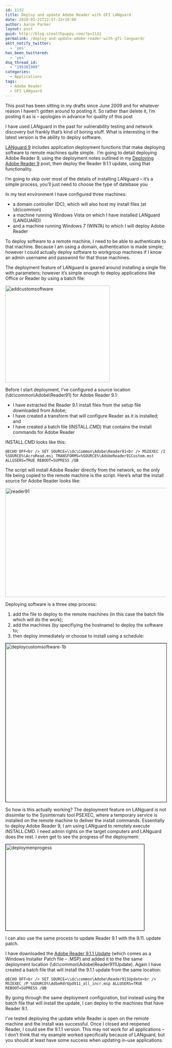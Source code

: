```yaml
---
id: 1132
title: Deploy and update Adobe Reader with GFI LANguard
date: 2010-03-21T22:57:33+10:00
author: Aaron Parker
layout: post
guid: http://blog.stealthpuppy.com/?p=1132
permalink: /deploy-and-update-adobe-reader-with-gfi-languard/
aktt_notify_twitter:
  - 'yes'
has_been_twittered:
  - 'yes'
dsq_thread_id:
  - "195381909"
categories:
  - Applications
tags:
  - Adobe Reader
  - GFI LANguard
---
```

<p class="note">
  This post has been sitting in my drafts since June 2009 and for whatever reason I haven&#8217;t gotten around to posting it. So rather than delete it, I&#8217;m posting it as is &#8211; apologies in advance for quality of this post
</p>

I have used LANguard in the past for vulnerability testing and network discovery but frankly that&#8217;s kind of boring stuff. What is interesting in the latest version is the ability to deploy software.

[LANguard 9](http://www.gfi.com/lannetscan) includes application deployment functions that make deploying software to remote machines quite simple.  I&#8217;m going to detail deploying Adobe Reader 9, using the deployment notes outlined in my [Deploying Adobe Reader 9](http://stealthpuppy.com/deployment/deploying-adobe-reader-9-for-windows) post, then deploy the Reader 9.1.1 update, using that functionality.

I&#8217;m going to skip over most of the details of installing LANguard &#8211; it&#8217;s a simple process, you&#8217;ll just need to choose the type of datebase you

In my test environment I have configured three machines:

  * a domain controller (DC), which will also host my install files (at \\dc\common)
  * a machine running Windows Vista on which I have installed LANguard (LANGUARD)
  * and a machine running Windows 7 (WIN7A) to which I will deploy Adobe Reader

To deploy software to a remote machine, I need to be able to authenticate to that machine. Because I am using a domain, authentication is made simple; however I could actually deploy software to workgroup machines if I know an admin username and password for that those machines.

The deployment feature of LANguard is geared around installing a single file with parameters; however it&#8217;s simple enough to deploy applications like Office or Reader by using a batch file:

<img class="alignnone size-full wp-image-1141" title="addcustomsoftware" src="http://stealthpuppy.com/wp-content/uploads/2009/05/addcustomsoftware.png" alt="addcustomsoftware" width="327" height="303" srcset="https://stealthpuppy.com/wp-content/uploads/2009/05/addcustomsoftware.png 327w, https://stealthpuppy.com/wp-content/uploads/2009/05/addcustomsoftware-150x138.png 150w, https://stealthpuppy.com/wp-content/uploads/2009/05/addcustomsoftware-300x277.png 300w" sizes="(max-width: 327px) 100vw, 327px" /> 

Before I start deployment, I&#8217;ve configured a source location (\\dc\common\Adobe\Reader91) for Adobe Reader 9.1:

  * I have extracted the Reader 9.1 install files from the setup file downloaded from Adobe;
  * I have created a transform that will configure Reader as it is installed; and
  * I have created a batch file (INSTALL.CMD) that contains the install commands for Adobe Reader

INSTALL.CMD looks like this:

`@ECHO OFF<br />
SET SOURCE=\\dc\Common\Adobe\Reader91<br />
MSIEXEC /I %SOURCE%\AcroRead.msi TRANSFORMS=%SOURCE%\AdobeReader91Custom.mst ALLUSERS=TRUE REBOOT=SUPRESS /QB`

The script will install Adobe Reader directly from the network, so the only file being copied to the remote machine is the script. Here&#8217;s what the install source for Adobe Reader looks like:

<img class="alignnone size-full wp-image-1135" title="reader91" src="http://stealthpuppy.com/wp-content/uploads/2009/05/reader91.png" alt="reader91" width="590" height="341" srcset="https://stealthpuppy.com/wp-content/uploads/2009/05/reader91.png 590w, https://stealthpuppy.com/wp-content/uploads/2009/05/reader91-150x86.png 150w, https://stealthpuppy.com/wp-content/uploads/2009/05/reader91-300x173.png 300w" sizes="(max-width: 590px) 100vw, 590px" /> 

Deploying software is a three step process:

  1. add the file to deploy to the remote machines (in this case the batch file which will do the work);
  2. add the machines (by specifiying the hostname) to deploy the software to;
  3. then deploy immediately or choose to install using a schedule:

<img class="alignnone size-full wp-image-1140" style="border: black 1px solid;" title="deploycustomsoftware-1b" src="http://stealthpuppy.com/wp-content/uploads/2009/05/deploycustomsoftware-1b.png" alt="deploycustomsoftware-1b" width="590" height="496" srcset="https://stealthpuppy.com/wp-content/uploads/2009/05/deploycustomsoftware-1b.png 590w, https://stealthpuppy.com/wp-content/uploads/2009/05/deploycustomsoftware-1b-150x126.png 150w, https://stealthpuppy.com/wp-content/uploads/2009/05/deploycustomsoftware-1b-300x252.png 300w" sizes="(max-width: 590px) 100vw, 590px" /> 

So how is this actually working? The deployment feature on LANguard is not dissimilar to the Sysinternals tool PSEXEC, where a temporary service is installed on the remote machine to deliver the install commands. Essentially to deploy Adobe Reader 9, I am using LANguard to remotely execute INSTALL.CMD. I need admin rights on the target computers and LANguard does the rest. I even get to see the progress of the deployment:

<img class="alignnone size-full wp-image-1145" style="border: black 1px solid;" title="deploymenprogess" src="http://stealthpuppy.com/wp-content/uploads/2009/05/deploymenprogess.png" alt="deploymenprogess" width="434" height="270" srcset="https://stealthpuppy.com/wp-content/uploads/2009/05/deploymenprogess.png 434w, https://stealthpuppy.com/wp-content/uploads/2009/05/deploymenprogess-150x93.png 150w, https://stealthpuppy.com/wp-content/uploads/2009/05/deploymenprogess-300x186.png 300w" sizes="(max-width: 434px) 100vw, 434px" /> 

I can also use the same process to update Reader 9.1 with the 9.11. update patch.

I have downloaded the [Adobe Reader 9.1.1 Update](http://www.adobe.com/support/downloads/detail.jsp?ftpID=4452) (which comes as a Windows Installer Patch file &#8211; .MSP) and added it to the the same deployment location (\\dc\common\Adobe\Reader911Update). Again I have created a batch file that will install the 9.1.1 update from the same location:

`@ECHO OFF<br />
SET SOURCE=\\dc\common\Adobe\Reader911Update<br />
MSIEXEC /P %SOURCE%\AdbeRdrUpd911_all_incr.msp ALLUSERS=TRUE REBOOT=SUPRESS /QB`

By going through the same deployment configuration, but instead using the batch file that will install the update, I can deploy to the machines that have Reader 9.1.

I&#8217;ve tested deploying the update while Reader is open on the remote machine and the install was successful. Once I closed and reopened Reader, I could see the 9.1.1 version. This may not work for all applications &#8211; I don&#8217;t think that my example worked specifically because of LANguard, but you should at least have some success when updating in-use applications.